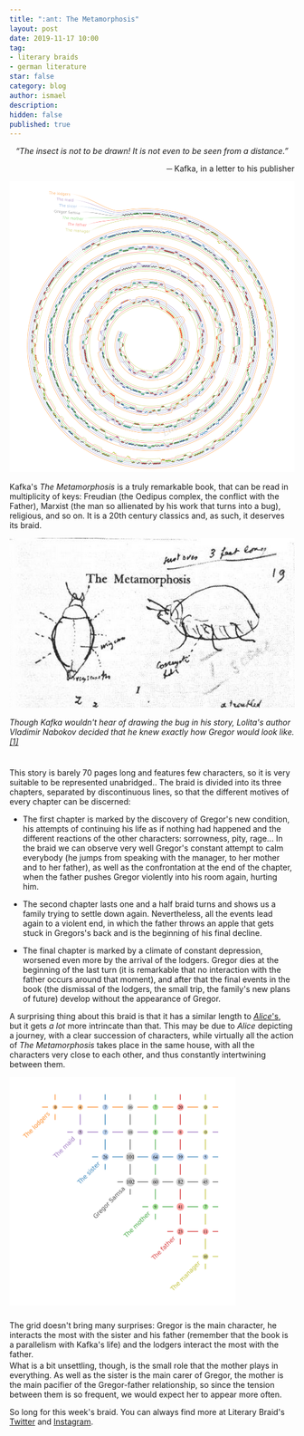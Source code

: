 ```yaml
---
title: ":ant: The Metamorphosis"
layout: post
date: 2019-11-17 10:00
tag:
- literary braids
- german literature
star: false
category: blog
author: ismael
description: 
hidden: false
published: true
---
```


<p style="text-align: center;"> <i> “The insect is not to be drawn! It is not even to be seen from a distance.”</i> </p>
<p style="text-align: right;"> ─ Kafka, in a letter to his publisher </p>

![Braid](../braids/metamorfosis_eng_wm_only_braid.png)

Kafka's *The Metamorphosis* is a truly remarkable book, that can be read in multiplicity of keys: Freudian (the Oedipus complex, the conflict with the Father), Marxist (the man so allienated by his work that turns into a bug), religious, and so on. It is a 20th century classics and, as such, it deserves its braid. 


<p style="text-align: center;"> <img class="image" src="../assets/images/nabokov-draws-gregor.png" alt="Gregor" height="300"><figcaption class="caption"> <i>Though Kafka wouldn't hear of drawing the bug in his story, Lolita's author Vladimir Nabokov decided that he knew exactly how Gregor would look like. <a href="http://www.openculture.com/2015/10/franz-kafka-says-the-insect-in-the-metamorphosis-should-never-be-drawn.html">[1]</a> </i>  </figcaption> </p>

<p style="margin-top:10mm;">
This story is barely 70 pages long and features few characters, so it is very suitable to be represented unabridged.. The braid is divided into its three chapters, separated by discontinuous lines, so that the different motives of every chapter can be discerned:
</p>

* The first chapter is marked by the discovery of Gregor's new condition, his attempts of continuing his life as if nothing had happened and the different reactions of the other characters: sorrowness, pity, rage... In the braid we can observe very well Gregor's constant attempt to calm everybody (he jumps from speaking with the manager, to her mother and to her father), as well as the confrontation at the end of the chapter, when the father pushes Gregor violently into his room again, hurting him.

* The second chapter lasts one and a half braid turns and shows us a family trying to settle down again. Nevertheless, all the events lead again to a violent end, in which the father throws an apple that gets stuck in Gregors's back and is the beginning of his final decline. 

* The final chapter is marked by a climate of constant depression, worsened even more by the arrival of the lodgers. Gregor dies at the beginning of the last turn (it is remarkable that no interaction with the father occurs around that moment), and after that the final events in the book (the dismissal of the lodgers, the small trip, the family's new plans of future) develop without the appearance of Gregor. 

A surprising thing about this braid is that it has a similar length to  <a href="../alice"><i>Alice</i>'s</a>, but it gets *a lot* more intrincate than that. This may be due to *Alice* depicting a journey, with a clear succession of characters, while virtually all the action of *The Metamorphosis* takes place in the same house, with all the characters very close to each other, and thus constantly intertwining between them.

<div class="side-by-side">
    <div class="toleft">
        <img class="image" src="../braids/metamorfosis_eng_wm_only_grid.png" alt="Grid" width="400">
    </div>
    <div class="toright">
 <p style="margin-top:6mm;">
        The grid doesn't bring many surprises: Gregor is the main character, he interacts the most with the sister and his father (remember that the book is a parallelism with Kafka's life) and the lodgers interact the most with the father.</p>
        <p style="margin-top:-3mm;"> What is a bit unsettling, though, is the small role that the mother plays in everything. As well as the sister is the main carer of Gregor, the mother is the main pacifier of the Gregor-father relationship, so since the tension between them is so frequent, we would expect her to appear more often.</p>
    </div>
</div>

<div class="breaker"></div>

So long for this week's braid. You can always find more at Literary Braid's <a href="https://twitter.com/LiteraryBraids">Twitter</a> and  <a href="https://www.instagram.com/LiteraryBraids/">Instagram</a>.

